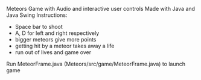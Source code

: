 Meteors Game with Audio and interactive user controls
Made with Java and Java Swing
Instructions:
- Space bar to shoot
- A, D for left and right respectively
- bigger meteors give more points
- getting hit by a meteor takes away a life
- run out of lives and game over

Run MeteorFrame.java (Meteors/src/game/MeteorFrame.java) to launch game
